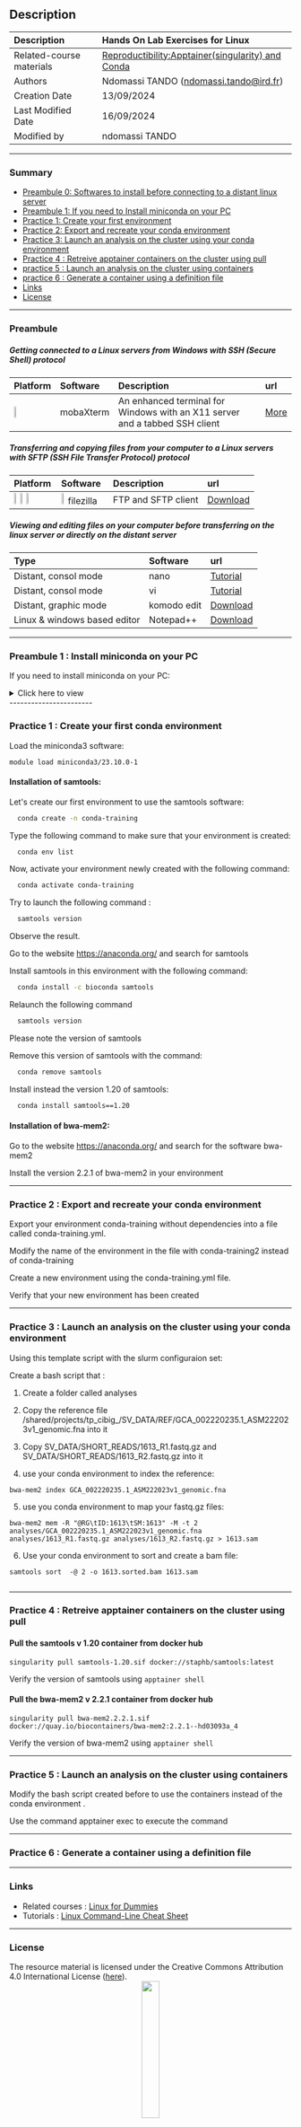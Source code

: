 ## Description

| Description              | Hands On Lab Exercises for Linux                                                                                    |
|:-------------------------|:--------------------------------------------------------------------------------------------------------------------|
| Related-course materials | [Reproductibility:Apptainer(singularity) and Conda](https://github.com/CIBiG-wave/cibig-wave.github.io/blob/gh-pages/docs/course_materials/REPRO/CONTAINERS/) |
| Authors                  | Ndomassi TANDO (ndomassi.tando@ird.fr)                                                           |
| Creation Date            | 13/09/2024                                                                                                          |
| Last Modified Date       | 16/09/2024                                                                                                          |
| Modified by              | ndomassi TANDO              |

-----------------------

### Summary

<!-- TOC depthFrom:2 depthTo:2 withLinks:1 updateOnSave:1 orderedList:0 -->
* [Preambule 0: Softwares to install before connecting to a distant linux server ](#preambule-0)
* [Preambule 1: If you need to Install miniconda on your PC](#preambule-1)
* [Practice 1: Create your first environment](#practice-1)
* [Practice 2: Export and recreate your conda environment](#practice-2)
* [Practice 3: Launch an analysis on the cluster using your conda environment](#practice-3)
* [Practice 4 : Retreive apptainer containers on the cluster using pull](#practice-4)
* [practice 5 : Launch an analysis on the cluster using containers](#practice-5)
* [practice 6 : Generate a container using a definition file](#practice-6)
* [Links](#links)
* [License](#license)


-----------------------

<a name="preambule"></a>
### Preambule


##### Getting connected to a Linux servers from Windows with SSH (Secure Shell) protocol

| Platform                                                              | Software  | Description | url |
|:----------------------------------------------------------------------| :------------- | :------------- | :------------- |
| <img width="10%" class="img-responsive" src="img/osWin.png"/> | mobaXterm |An enhanced terminal for Windows with an X11 server and a tabbed SSH client | [More](https://mobaxterm.mobatek.net/) |



##### Transferring and copying files from your computer to a Linux servers with SFTP (SSH File Transfer Protocol) protocol

| Platform                                                                                                                                                                                     | Software  | Description | url |
|:---------------------------------------------------------------------------------------------------------------------------------------------------------------------------------------------| :------------- | :------------- | :------------- |
| <img width="10%" class="img-responsive" src="img/osApple.png"/> <img width="10%" class="img-responsive" src="img/osLinux.png"/> <img width="10%" class="img-responsive" src="img/osWin.png"/>| <img width="10%" class="img-responsive" src="img/filezilla.png"/> filezilla |  FTP and SFTP client  | [Download](https://filezilla-project.org/download.php?type=client)  |


##### Viewing and editing files on your computer before transferring on the linux server or directly on the distant server

| Type | Software  | url |
| :------------- | :------------- | :------------- |
| Distant, consol mode |  nano | [Tutorial](http://www.howtogeek.com/howto/42980/) |  
| Distant, consol mode |  vi | [Tutorial](https://www.washington.edu/computing/unix/vi.html)  |  
| Distant, graphic mode| komodo edit | [Download](https://www.activestate.com/komodo-ide/downloads/edit) |
| Linux & windows based editor | Notepad++ | [Download](https://notepad-plus-plus.org/download/v7.5.5.html) |

-----------------------


<a name="preambule-1"></a>
### Preambule 1  : Install miniconda on your PC

If you need to install miniconda on your PC:

<details><summary>Click here to view</summary>

* Create a directory called `miniconda`

   ```bash
   mkdir miniconda3
   ```

* Download the Miniconda installation script for Linux (Google Cloud Shell runs on a Linux virtual machine):
  ```bash
  wget https://repo.anaconda.com/miniconda/Miniconda3-latest-Linux-x86_64.sh
  ```

* Run the Miniconda installation script (`-b` to be able to run unattended, which means that all of the agreements are automatically accepted without user prompt. `-u` updates any existing installation in the directory of install if there is one. `-p` is the directory to install into):
  ```bash
  bash Miniconda3-latest-Linux-x86_64.sh  -b -u -p ~/miniconda3
  ```

* Add this conda initialization incantation to your .bashrc:

  ```bash
  ~/miniconda3/bin/conda init bash
  ```

* After the install is complete, source your **.bashrc** to refresh the terminal with information about conda:

  ```bash
  source .bashrc
  ```

* This will start the conda environment. Notice that your command prompt now includes **(base)**, e.g.,:
  ```
  (base) formation20@master1:~$
  ```

* If you don't want conda to start every time you open a terminal, simply add the following line at the end of your .bashrc:

   ```bash
   conda deactivate
   ```
* Add the defaults channels:
  
   ```bash
   conda config --add channels defaults
   conda config --add channels bioconda
   conda config --add channels conda-forge
   conda config --set channel_priority strict
   ```

</details>
-----------------------

<a name="practice-1"></a>
###  Practice 1 : Create your first conda environment

Load the miniconda3 software:

```
module load miniconda3/23.10.0-1
```

#### Installation of samtools:

Let's create our first environment to use the samtools software:

 ```bash
   conda create -n conda-training 
   ```

Type the following command to make sure that your environment is created:

 ```bash
   conda env list
   ```
Now,  activate your environment newly created with the following command:

 ```bash
   conda activate conda-training
   ```

Try to launch the following command :

 ```bash
   samtools version
   ```
Observe the result.

Go to the website https://anaconda.org/  and search for samtools 

Install samtools in this environment with the following command:

 ```bash
   conda install -c bioconda samtools
   ```

Relaunch the following command 

 ```bash
   samtools version
   ```
Please note the version of samtools

Remove this version of samtools with the command:

 ```bash
   conda remove samtools
   ```
Install instead the version 1.20 of samtools:

 ```bash
   conda install samtools==1.20
   ```
#### Installation of bwa-mem2:

Go to the website https://anaconda.org/  and search for the software bwa-mem2

Install the version 2.2.1 of bwa-mem2 in your environment

-----------------------

<a name="practice-2"></a>
### Practice 2 : Export and recreate your conda environment

Export your environment conda-training without dependencies into a file called conda-training.yml.


Modify the name of the environment in the file with conda-training2 instead of conda-training


Create a new environment using the conda-training.yml file.

Verify that your new environment has been created

-----------------------

<a name="practice-3"></a>
### Practice 3 : Launch an analysis on the cluster using your conda environment

Using this template script with the slurm configuraion set:

Create a bash script that :

1) Create a folder called analyses

2) Copy the reference file /shared/projects/tp_cibig_/SV_DATA/REF/GCA_002220235.1_ASM222023v1_genomic.fna into it

3) Copy  SV_DATA/SHORT_READS/1613_R1.fastq.gz and SV_DATA/SHORT_READS/1613_R2.fastq.gz into it


4) use your conda environment to index the reference:

```
bwa-mem2 index GCA_002220235.1_ASM222023v1_genomic.fna

```

5) use you conda environment to map your fastq.gz files:

```
bwa-mem2 mem -R "@RG\tID:1613\tSM:1613" -M -t 2 analyses/GCA_002220235.1_ASM222023v1_genomic.fna analyses/1613_R1.fastq.gz analyses/1613_R2.fastq.gz > 1613.sam

```

6) Use your conda environment to sort and create a bam file:

```
samtools sort  -@ 2 -o 1613.sorted.bam 1613.sam


```




-----------------------

<a name="practice-4"></a>
### Practice 4 :  Retreive apptainer containers on the cluster using pull

#### Pull the samtools v 1.20 container from docker hub

```
singularity pull samtools-1.20.sif docker://staphb/samtools:latest

```

Verify the version of samtools using `apptainer shell`


#### Pull the bwa-mem2 v 2.2.1 container from docker hub

```
singularity pull bwa-mem2.2.2.1.sif docker://quay.io/biocontainers/bwa-mem2:2.2.1--hd03093a_4

```

Verify the version of bwa-mem2 using `apptainer shell`


-----------------------

<a name="practice-5"></a>
### Practice 5 : Launch an analysis on the cluster using containers

Modify the bash script created before to use the containers instead of the conda environment .

Use the command apptainer exec to execute the command

-----------------------

<a name="practice-6"></a>
### Practice 6 : Generate a container using a definition file


-----------------------





### Links
<a name="links"></a>

* Related courses : [Linux for Dummies](https://)
* Tutorials : [Linux Command-Line Cheat Sheet](https://)

-----------------------

### License
<a name="license"></a>

<div>
The resource material is licensed under the Creative Commons Attribution 4.0 International License (<a href="http://creativecommons.org/licenses/by-nc-sa/4.0/">here</a>).
<center><img width="25%" class="img-responsive" src="http://creativecommons.org.nz/wp-content/uploads/2012/05/by-nc-sa1.png"/>
</center>
</div>
